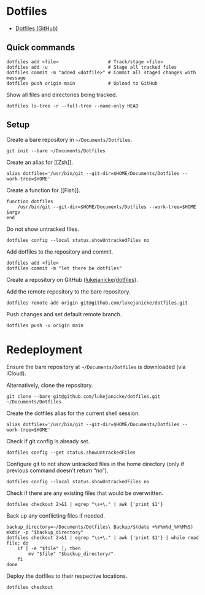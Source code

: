 # Dotfiles

- [Dotfiles (GitHub)](https://github.com/lukejanicke/dotfiles)

## Quick commands

```shell
dotfiles add <file>                  # Track/stage <file>
dotfiles add -u                      # Stage all tracked files
dotfiles commit -m "added <dotfile>" # Commit all staged changes with message
dotfiles push origin main            # Upload to GitHub
```

Show all files and directories being tracked.

```shell
dotfiles ls-tree -r --full-tree --name-only HEAD
```

## Setup

Create a bare repository in `~/Documents/Dotfiles`.

```shell
git init --bare ~/Documents/Dotfiles
```

Create an alias for [[Zsh]].

```shell
alias dotfiles='/usr/bin/git --git-dir=$HOME/Documents/Dotfiles --work-tree=$HOME'
```

Create a function for [[Fish]].

```shell
function dotfiles
	/usr/bin/git --git-dir=$HOME/Documents/Dotfiles --work-tree=$HOME $argv
end
```

Do not show untracked files.

```shell
dotfiles config --local status.showUntrackedFiles no
```

Add dotfiles to the repository and commit.

```shell
dotfiles add <file>
dotfiles commit -m "let there be dotfiles"
```

Create a repository on GitHub ([lukejanicke](https://github.com/lukejanicke)/[dotfiles](https://github.com/lukejanicke/dotfiles)).

Add the remote repository to the bare repository.

```shell
dotfiles remote add origin git@github.com/lukejanicke/dotfiles.git
```

Push changes and set default remote branch.

```shell
dotfiles push -u origin main
```

# Redeployment

Ensure the bare repository at `~/Documents/Dotfiles` is downloaded (via iCloud).

Alternatively, clone the repository.

```shell
git clone --bare git@github.com/lukejanicke/dotfiles.git ~/Documents/Dotfiles
```

Create the dotfiles alias for the current shell session.

```shell
alias dotfiles='/usr/bin/git --git-dir=$HOME/Documents/Dotfiles --work-tree=$HOME'
```

Check if git config is already set.

```shell
dotfiles config --get status.showUntrackedFiles
```

Configure git to not show untracked files in the home directory (only if previous command doesn't return “no”).

```shell
dotfiles config --local status.showUntrackedFiles no
```

Check if there are any existing files that would be overwritten.

```shell
dotfiles checkout 2>&1 | egrep "\s+\." | awk {'print $1'}
```

Back up any conflicting files if needed.

```shell
backup_directory=~/Documents/Dotfiles\ Backup/$(date +%Y%m%d_%H%M%S)
mkdir -p "$backup_directory"
dotfiles checkout 2>&1 | egrep "\s+\." | awk {'print $1'} | while read file; do
    if [ -e "$file" ]; then
        mv "$file" "$backup_directory/"
    fi
done
```

Deploy the dotfiles to their respective locations.

```shell
dotfiles checkout
```
